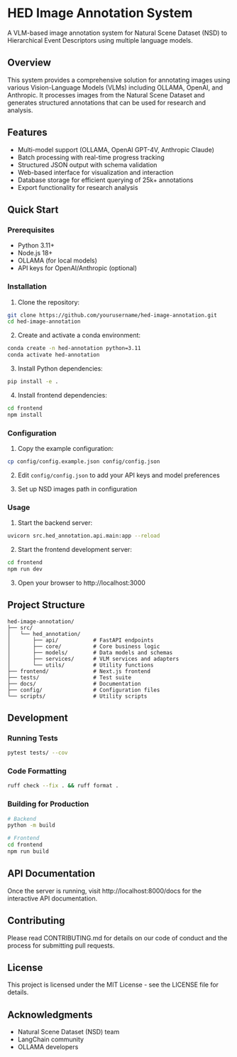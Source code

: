 # HED Image Annotation System

A VLM-based image annotation system for Natural Scene Dataset (NSD) to Hierarchical Event Descriptors using multiple language models.

## Overview

This system provides a comprehensive solution for annotating images using various Vision-Language Models (VLMs) including OLLAMA, OpenAI, and Anthropic. It processes images from the Natural Scene Dataset and generates structured annotations that can be used for research and analysis.

## Features

- Multi-model support (OLLAMA, OpenAI GPT-4V, Anthropic Claude)
- Batch processing with real-time progress tracking
- Structured JSON output with schema validation
- Web-based interface for visualization and interaction
- Database storage for efficient querying of 25k+ annotations
- Export functionality for research analysis

## Quick Start

### Prerequisites

- Python 3.11+
- Node.js 18+
- OLLAMA (for local models)
- API keys for OpenAI/Anthropic (optional)

### Installation

1. Clone the repository:
```bash
git clone https://github.com/yourusername/hed-image-annotation.git
cd hed-image-annotation
```

2. Create and activate a conda environment:
```bash
conda create -n hed-annotation python=3.11
conda activate hed-annotation
```

3. Install Python dependencies:
```bash
pip install -e .
```

4. Install frontend dependencies:
```bash
cd frontend
npm install
```

### Configuration

1. Copy the example configuration:
```bash
cp config/config.example.json config/config.json
```

2. Edit `config/config.json` to add your API keys and model preferences

3. Set up NSD images path in configuration

### Usage

1. Start the backend server:
```bash
uvicorn src.hed_annotation.api.main:app --reload
```

2. Start the frontend development server:
```bash
cd frontend
npm run dev
```

3. Open your browser to http://localhost:3000

## Project Structure

```
hed-image-annotation/
├── src/
│   └── hed_annotation/
│       ├── api/           # FastAPI endpoints
│       ├── core/          # Core business logic
│       ├── models/        # Data models and schemas
│       ├── services/      # VLM services and adapters
│       └── utils/         # Utility functions
├── frontend/              # Next.js frontend
├── tests/                 # Test suite
├── docs/                  # Documentation
├── config/                # Configuration files
└── scripts/               # Utility scripts
```

## Development

### Running Tests

```bash
pytest tests/ --cov
```

### Code Formatting

```bash
ruff check --fix . && ruff format .
```

### Building for Production

```bash
# Backend
python -m build

# Frontend
cd frontend
npm run build
```

## API Documentation

Once the server is running, visit http://localhost:8000/docs for the interactive API documentation.

## Contributing

Please read CONTRIBUTING.md for details on our code of conduct and the process for submitting pull requests.

## License

This project is licensed under the MIT License - see the LICENSE file for details.

## Acknowledgments

- Natural Scene Dataset (NSD) team
- LangChain community
- OLLAMA developers
